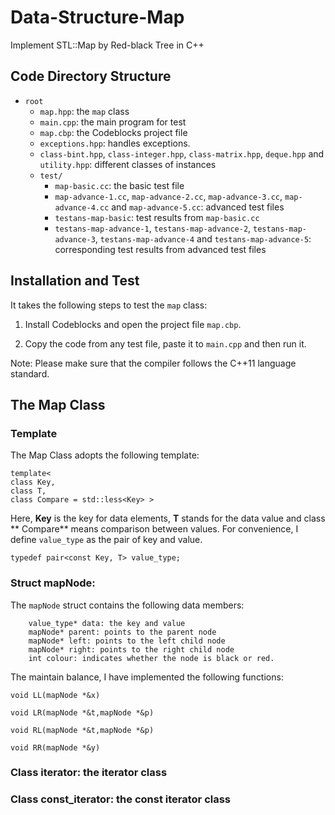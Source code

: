 # Data-Structure-Map
Implement STL::Map by Red-black Tree in C++

## Code Directory Structure
- `root`
    - `map.hpp`: the `map` class
    - `main.cpp`: the main program for test
    - `map.cbp`: the Codeblocks project file
    - `exceptions.hpp`: handles exceptions.
    - `class-bint.hpp`, `class-integer.hpp`, `class-matrix.hpp`, `deque.hpp` and `utility.hpp`: different classes of instances
    - `test/`
        - `map-basic.cc`: the basic test file
        - `map-advance-1.cc`, `map-advance-2.cc`, `map-advance-3.cc`, `map-advance-4.cc` and `map-advance-5.cc`: advanced test files
        - `testans-map-basic`: test results from `map-basic.cc`
        - `testans-map-advance-1`, `testans-map-advance-2`, `testans-map-advance-3`, `testans-map-advance-4` and `testans-map-advance-5`: corresponding test results from advanced test files
        
## Installation and Test
It takes the following steps to test the `map` class:

1. Install Codeblocks and open the project file `map.cbp`.

2. Copy the code from any test file, paste it to `main.cpp` and then run it.

Note: Please make sure that the compiler follows the C++11 language standard.

## The Map Class

### Template
The Map Class adopts the following template:

    template<
	class Key,
	class T,
	class Compare = std::less<Key> >
    
Here, **Key** is the key for data elements, **T** stands for the data value and class ** Compare** means comparison between values. For convenience, I define `value_type` as the pair of key and value.

    typedef pair<const Key, T> value_type;
    
### Struct mapNode:
The `mapNode` struct contains the following data members:

        value_type* data: the key and value
        mapNode* parent: points to the parent node
        mapNode* left: points to the left child node
        mapNode* right: points to the right child node
        int colour: indicates whether the node is black or red.

The maintain balance, I have implemented the following functions:
    
    void LL(mapNode *&x)
    
    void LR(mapNode *&t,mapNode *&p)
    
    void RL(mapNode *&t,mapNode *&p)
    
    void RR(mapNode *&y)
    
### Class iterator: the iterator class

### Class const_iterator: the const iterator class

